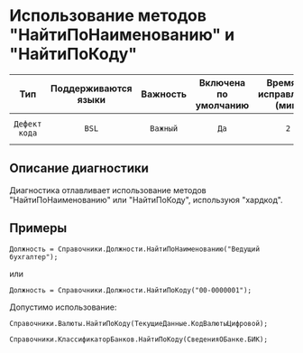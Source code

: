 # Использование методов "НайтиПоНаименованию" и "НайтиПоКоду"

| Тип | Поддерживаются<br/>языки | Важность | Включена<br/>по умолчанию | Время на<br/>исправление (мин) | Тэги |
| :-: | :-: | :-: | :-: | :-: | :-: |
| `Дефект кода` | `BSL` | `Важный` | `Да` | `2` | `standard`<br/>`badpractice`<br/>`performance` |

<!-- Блоки выше заполняются автоматически, не трогать -->
## Описание диагностики

Диагностика отлавливает использование методов "НайтиПоНаименованию" или "НайтиПоКоду", используюя "хардкод".

## Примеры

```bsl
Должность = Справочники.Должности.НайтиПоНаименованию("Ведущий бухгалтер");
```

или

```bsl
Должность = Справочники.Должности.НайтиПоКоду("00-0000001");
```

Допустимо использование:
```bsl
Справочники.Валюты.НайтиПоКоду(ТекущиеДанные.КодВалютыЦифровой);
```
```bsl
Справочники.КлассификаторБанков.НайтиПоКоду(СведенияОБанке.БИК);
```
